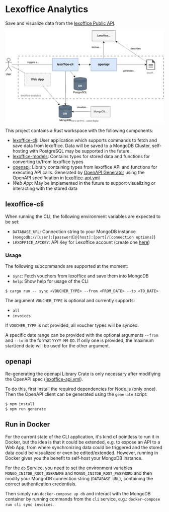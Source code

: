 # Lexoffice Analytics

Save and visualize data from the [lexoffice Public API](https://developers.lexoffice.io/docs/#lexoffice-api-documentation).

![](docs/sys-arch.svg)

This project contains a Rust workspace with the following components:

- [lexoffice-cli](/lexoffice-cli): User application which supports commands to fetch and save data from lexoffice. Data will be saved to a MongoDB Cluster, self-hosting with PostgreSQL may be supported in the future.
- [lexoffice-models](/lexoffice-models): Contains types for stored data and functions for converting to/from lexoffice types
- [openapi](/openapi): Library containing types from lexoffice API and functions for executing API calls. Generated by [OpenAPI Generator](https://openapi-generator.tech/) using the OpenAPI specification in [lexoffice-api.yml](lexoffice-api.yml)
- *Web App*: May be implemented in the future to support visualizing or interacting with the stored data


## lexoffice-cli

When running the CLI, the following environment variables are expected to be set:

- `DATABASE_URL`: Connection string to your MongoDB instance (`mongodb://[user]:[password]@[host]:[port]/[connection options]`)
- `LEXOFFICE_APIKEY`: API Key for Lexoffice account (create one [here](https://app.lexoffice.de/addons/public-api))

### Usage

The following subcommands are supported at the moment:

- `sync`: Fetch vouchers from lexoffice and save them into MongoDB
- `help`: Show help for usage of the CLI

```shell
$ cargo run -- sync <VOUCHER_TYPE> --from <FROM_DATE> --to <TO_DATE>
```

The argument `VOUCHER_TYPE` is optional and currently supports:

- `all`
- `invoices`

If `VOUCHER_TYPE` is not provided, all voucher types will be synced.

A specific date range can be provided with the optional arguments `--from` and `--to` in the format `YYYY-MM-DD`.
If only one is provided, the maximum start/end date will be used for the other argument.

## openapi

Re-generating the openapi Library Crate is only necessary after modifiying the OpenAPI spec ([lexoffice-api.yml](lexoffice-api.yml)).

To do this, first install the required dependencies for Node.js (only once).
Then the OpenAPI client can be generated using the `generate` script:

```shell
$ npm install
$ npm run generate
```

## Run in Docker

For the current state of the CLI application, it's kind of pointless to run it in Docker, but the idea is that it could be extended, e.g. to expose an API to a Web App, from where synchronizing data could be triggered and the stored data could be visualized or even be edited/extended.
However, running in Docker gives you the benefit to self-host your MongoDB instance.

For the `db` Service, you need to set the environment variables `MONGO_INITDB_ROOT_USERNAME` and `MONGO_INITDB_ROOT_PASSWORD` and then modify your MongoDB connection string (`DATABASE_URL`), containing the correct authentication credentials.

Then simply run `docker-compose up db` and interact with the MongoDB container by running commands from the `cli` service, e.g.:
`docker-compose run cli sync invoices`.
